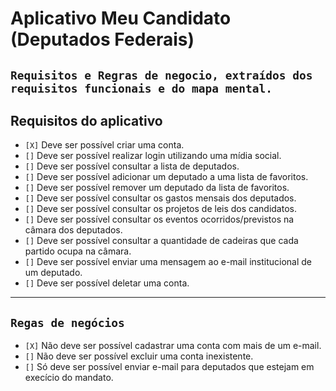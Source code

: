 # **Aplicativo Meu Candidato (Deputados Federais)**

## `Requisitos e Regras de negocio, extraídos dos requisitos funcionais e do mapa mental.`

## **Requisitos do aplicativo**

- `[X]` Deve ser possível criar uma conta.
- `[]` Deve ser possível realizar login utilizando uma mídia social.
- `[]` Deve ser possível consultar a lista de deputados.
- `[]` Deve ser possível adicionar um deputado a uma lista de favoritos.
- `[]` Deve ser possível remover um deputado da lista de favoritos.
- `[]` Deve ser possível consultar os gastos mensais dos deputados.
- `[]` Deve ser possível consultar os projetos de leis dos candidatos.
- `[]` Deve ser possível consultar os eventos ocorridos/previstos na câmara dos deputados.
- `[]` Deve ser possível consultar a quantidade de cadeiras que cada partido ocupa na câmara.
- `[]` Deve ser possível enviar uma mensagem ao e-mail institucional de um deputado.
- `[]` Deve ser possível deletar uma conta.

---

## `Regas de negócios`

- `[X]` Não deve ser possível cadastrar uma conta com mais de um e-mail.
- `[]` Não deve ser possível excluir uma conta inexistente.
- `[]` Só deve ser possível enviar e-mail para deputados que estejam em execício do mandato.